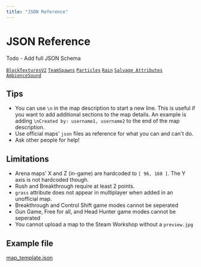 ```yaml
---
title: "JSON Reference"
---
```


# JSON Reference
Todo - Add full JSON Schema

[`BlockTexturesV2`](/json/blocktexturesv2.json)
[`TeamSpawns`](/json/teamspawns.json)
[`Particles`](/json/particles.json)
[`Rain`](/json/rain.json)
[`Salvage Attributes`](/json/salvageattributes.json)
[`AmbienceSound`](/json/ambiencesound.json)


## Tips
* You can use `\n` in the map description to start a new line. This is useful if you want to add additional sections to the map details. An example is adding `\nCreated by: username1, username2` to the end of the map description.
* Use official maps' `json` files as reference for what you can and can't do.
* Ask other people for help!

## Limitations
* Arena maps' X and Z (in-game) are hardcoded to `[ 96, 160 ]`. The Y axis is not hardcoded though.
* Rush and Breakthrough require at least 2 points.
* `grass` attribute does not appear in multiplayer when added in an unofficial map.
* Breakthrough and Control Shift game modes cannot be seperated
* Gun Game, Free for all, and Head Hunter game modes cannot be seperated
* You cannot upload a map to the Steam Workshop without a `preview.jpg`

## Example file
[map_template.json](/map_template.json)